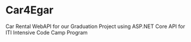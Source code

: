 # Car4Egar
Car Rental WebAPI for our Graduation Project using ASP.NET Core API for ITI Intensive Code Camp Program
